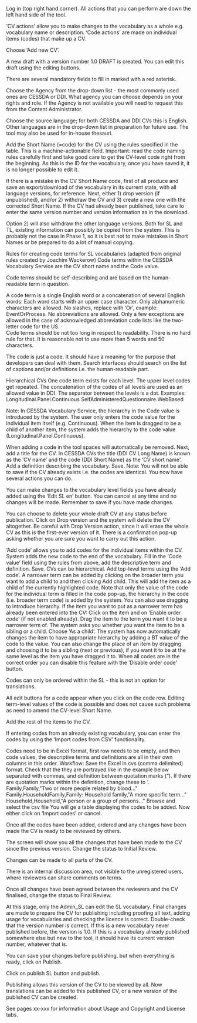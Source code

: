 Log in (top right hand corner). All actions that you can perform are down the left hand side of the tool.

‘CV actions’ allow you to make changes to the vocabulary as a whole e.g. vocabulary name or description.
‘Code actions’ are made on individual items (codes) that make up a CV.

Choose ‘Add new CV’.



A new draft with a version number 1.0 DRAFT is created. You can edit this draft using the editing buttons.

There are several mandatory fields to fill in marked with a red asterisk.



Choose the Agency from the drop-down list - the most commonly used ones are CESSDA or DDI. What agency you can choose depends on  your rights and role. If the Agency is not available you will need to request this from the Content Administrator.

Choose the source language; for both CESSDA and DDI CVs this is English. Other languages are in the drop-down list in preparation for future use. The tool may also be used for in-house thesauri.

Add the Short Name (=code) for the CV using the rules specified in the table. This is a machine-actionable field. Important: read the code naming rules carefully first and take good care to get the CV-level code right from the beginning. As this is the ID for the vocabulary, once you have saved it, it is no longer possible to edit it.

If there is a mistake in the CV Short Name code, first of all produce and save an export/download of the vocabulary in its current state, with all language versions, for reference. Next, either 1) drop version (if unpublished), and/or 2) withdraw the CV and 3) create a new one with the corrected Short Name. If the CV had already been published, take care to enter the same version number and version information as in the download.

Option 2) will also withdraw the other language versions. Both for SL and TL, existing information can possibly be copied from the system. This is probably not the case in Phase 1, so it is best not to make mistakes in Short Names or be prepared to do a lot of manual copying.

Rules for creating code terms for SL vocabularies
(adapted from original rules created by Joachim Wackerow)
Code terms within the CESSDA Vocabulary Service are the CV short name and the Code value.

Code terms should be self-describing and are based on the human-readable term in question.

A code term is a single English word or a concatenation of several English words:
Each word starts with an upper case character.
Only alphanumeric characters are allowed.
No slashes, replace with ‘Or’, example: EventOrProcess.
No abbreviations are allowed. Only a few exceptions are allowed in the case of acknowledged abbreviation code lists like the two-letter code for the US.
·        
Code terms should be not too long in respect to readability. There is no hard rule for that. It is reasonable not to use more than 5 words and 50 characters.

The code is just a code. It should have a meaning for the purpose that developers can deal with them. Search interfaces should search on the list of captions and/or definitions i.e. the human-readable part.

Hierarchical CVs
One code term exists for each level. The upper level codes get repeated. The concatenation of the codes of all levels are used as an allowed value in DDI. The separator between the levels is a dot. Examples:
Longitudinal.Panel.Continuous
SelfAdministeredQuestionnaire.WebBased

Note: In CESSDA Vocabulary Service, the hierarchy in the Code value is introduced by the system. The user only enters the code value for the individual item itself (e.g. Continuous). When the item is dragged to be a child of another item, the system adds the hierarchy to the code value (Longitudinal.Panel.Continuous).



When adding a code in the tool spaces will automatically be removed.
Next, add a title for the CV.
In CESSDA CVs the title (DDI CV Long Name) is known as the ‘CV name’  and the code (DDI Short Name) as the ‘CV short name’.
Add a definition describing the vocabulary. Save.
Note: You will not be able to save if the CV already exists i.e. the codes are identical.
You now have several actions you can do.

You can make changes to the vocabulary level fields you have already added using the ‘Edit SL en’ button.
You can cancel at any time and no changes will be made. Remember to save if you have made changes.


You can choose to delete your whole draft CV at any status before publication. Click on Drop version and the system will delete the CV altogether. Be careful with Drop Version action, since it will erase the whole CV as this is the first-ever version of it. There is a confirmation pop-up asking whether you are sure you want to carry out this action.


‘Add code’ allows you to add codes for the individual items within the CV. System adds the new code to the end of the vocabulary.
Fill in the ‘Code value’ field using the rules from above, add the descriptive term and definition. Save.
CVs can be hierarchical. Add top-level terms using the ‘Add code’. A narrower term can be added by clicking on the broader term you want to add a child to and then clicking Add child. This will add the item as a child of the currently highlighted code. Note that only the value of the code for the individual term is filled in the code pop-up, the hierarchy in the code (i.e. broader term code) is added by the system.
You can also use dragging to introduce hierarchy. If the item you want to put as a narrower term has already been entered into the CV:
Click on the item and on ‘Enable order code’ (if not enabled already). Drag the item to the term you want it to be a narrower term of. The system asks you whether you want the item to be a sibling or a child. Choose ‘As a child’. The system has now automatically changes the item to have appropriate hierarchy by adding a BT value of the code to the value.
You can also change the place of an item by dragging and choosing it to be a sibling (next or previous), if you want it to be at the same level as the item you have dragged it to.
When all codes are in the correct order you can disable this feature with the ’Disable order code’ button.

Codes can only be ordered within the SL - this is not an option for translations.

All edit buttons for a code appear when you click on the code row. Editing term-level values of the code is possible and does not cause such problems as need to amend the CV-level Short Name.


Add the rest of the items to the CV.

If entering codes from an already existing vocabulary, you can enter the codes by using the ‘Import codes from CSV’ functionality.

Codes need to be in Excel format, first row needs to be empty, and then code values, the descriptive terms and definitions are all in their own columns in this order. Workflow:
Save the Excel in cvs (comma delimited) format.
Check that the they are portrayed like in the example below separated with commas, and definition between quotation marks (“). If there are quotation marks within the definition, change these to ‘.
Family,Family,"Two or more people related by blood..."
Family.HouseholdFamily,Family: Household family,"A more specific term..."
Household,Household,"A person or a group of persons..."
Browse and select the csv file
You will ge a table displaying the codes to be added. Now either click on ‘Import codes’ or cancel.


Once all the codes have been added, ordered and any changes have been made the CV is ready to be reviewed by others.



The screen will show you all the changes that have been made to the CV since the previous version. Change the status to Initial Review.

Changes can be made to all parts of the CV.

There is an internal discussion area, not visible to the unregistered users, where reviewers can share comments on terms.

Once all changes have been agreed between the reviewers and the CV finalised, change the status to Final Review.



At this stage, only the Admin_SL can edit the SL vocabulary. Final changes are made to prepare the CV for publishing including proofing all text, adding usage for vocabularies and checking the licence is correct. Double-check that the version number is correct. If this is a new vocabulary never published before, the version is 1.0. If this is a vocabulary already published somewhere else but new to the tool, it should have its current version number, whatever that is.

You can save your changes before publishing, but when everything is ready, click on Publish.


Click on publish SL button  and publish.

Publishing allows this version of the CV to be viewed by all. Now translations can be added to this published CV, or a new version of the published CV can be created.


See pages xx-xxx for information about Usage and Copyright and License tabs.
